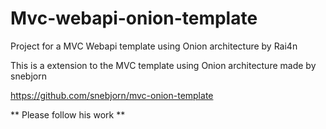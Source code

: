 Mvc-webapi-onion-template
==================

Project for a MVC Webapi template using Onion architecture by Rai4n


This is a extension to the MVC template using Onion architecture made by snebjorn

https://github.com/snebjorn/mvc-onion-template

** Please follow his work **
